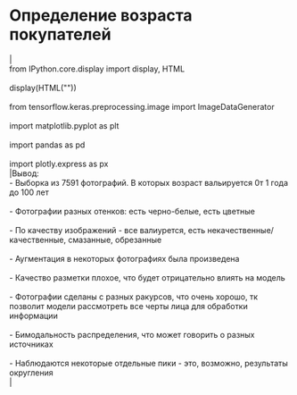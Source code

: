 # Определение возраста покупателей
|<br>from IPython.core.display import display, HTML<br><br>display(HTML("<style>.container { width:90% !important; }</style>"))<br><br>from tensorflow.keras.preprocessing.image import ImageDataGenerator<br><br>import matplotlib.pyplot as plt<br><br>import pandas as pd<br><br>import plotly.express as px<br>|Вывод:<br>- Выборка из 7591 фотографий. В которых возраст вальируется 0т 1 года до 100 лет<br><br>- Фотографии разных отенков: есть черно-белые, есть цветные<br><br>- По качеству изображений - все валиурется, есть некачественные/качественные, смазанные, обрезанные<br><br>- Аугментация в некоторых фотографиях была произведена<br><br>- Качество разметки плохое, что будет отрицательно влиять на модель<br><br>- Фотографии сделаны с разных ракурсов, что очень хорошо, тк позволит модели рассмотреть все черты лица для обработки информации<br><br>- Бимодальность распределения, что может говорить о разных источниках<br><br>- Наблюдаются некоторые отдельные пики - это, возможно, результаты округления<br>|

